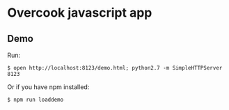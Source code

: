 # Overcook javascript app

## Demo
Run:
```
$ open http://localhost:8123/demo.html; python2.7 -m SimpleHTTPServer 8123
```

Or if you have npm installed:
```
$ npm run loaddemo
```